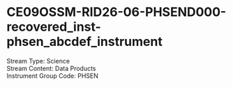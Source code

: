 # CE09OSSM-RID26-06-PHSEND000-recovered_inst-phsen_abcdef_instrument

Stream Type: Science<br>
Stream Content: Data Products<br>
Instrument Group Code: PHSEN<br>
